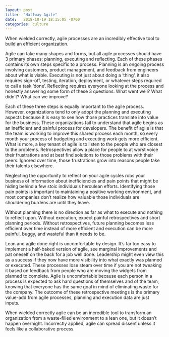 ```yaml
---
layout: post
title:  "Halfway Agile"
date:   2018-10-19 18:15:05 -0700
categories: culture
---
```


When wielded correctly, agile processes are an incredibly effective tool to build an efficient organization.

Agile can take many shapes and forms, but all agile processes should have 3 primary phases; planning, executing and reflecting. Each of these phases contains its own steps specific to a process. Planning is an ongoing process involving customers, product management, and feedback from engineers about what is viable. Executing is not just about doing a ‘thing’, it also requires sign-off, testing, iteration, deployment, or whatever steps required to call a task ‘done’. Reflecting requires everyone looking at the process and honestly answering some form of these 3 questions: What went well? What didn’t? What can we improve?

Each of these three steps is equally important to the agile process. However, organizations tend to only adopt the planning and executing aspects because it is easy to see how those practices translate into value for the business. These organizations fail to understand that agile begins as an inefficient and painful process for developers. The benefit of agile is that the team is working to improve this shared process each month, so every month your process of budgeting and executing work gets more efficient. What is more, a key tenant of agile is to listen to the people who are closest to the problems. Retrospectives allow a place for people to at worst voice their frustrations and at best find solutions to those problems with their peers. Ignored over time, those frustrations grow into reasons people take their talents elsewhere.

Neglecting the opportunity to reflect on your agile cycles robs your business of information about inefficiencies and pain points that might be hiding behind a few stoic individuals herculean efforts. Identifying those pain points is important to maintaining a positive working environment, and most companies don’t realize how valuable those individuals are shouldering burdens are until they leave.

Without planning there is no direction as far as what to execute and nothing to reflect upon. Without execution, expect painful retrospectives and short planning periods. Without retrospectives, future planning becomes less efficient over time instead of more efficient and execution can be more painful, buggy, and wasteful than it needs to be.

Lean and agile done right is uncomfortable by design. It’s far too easy to implement a half-baked version of agile, see marginal improvements and pat oneself on the back for a job well done. Leadership might even view this as a success if they now have more visibility into what exactly was planned or executed. These processes lose steam over time if you are not tweaking it based on feedback from people who are moving the widgets from planned to complete. Agile is uncomfortable because each person in a process is expected to ask hard questions of themselves and of the team, knowing that everyone has the same goal in mind of eliminating waste for the company. The outcome of these retrospective meetings is the primary value-add from agile processes, planning and execution data are just inputs.

When wielded correctly agile can be an incredible tool to transform an organization from a waste-filled environment to a lean one, but it doesn’t happen overnight. Incorrectly applied, agile can spread dissent unless it feels like a collaborative process.
